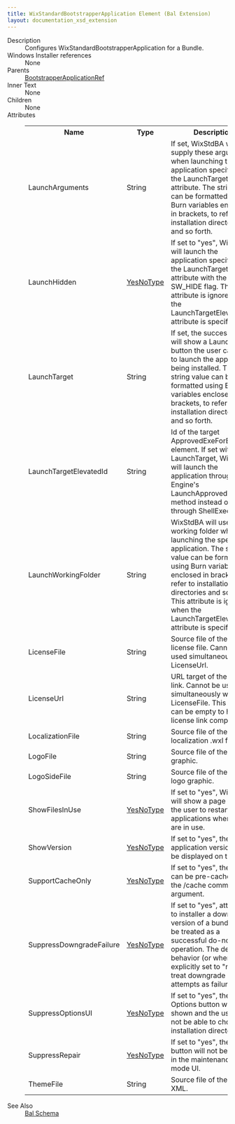 ```yaml
---
title: WixStandardBootstrapperApplication Element (Bal Extension)
layout: documentation_xsd_extension
---
```

<dl>
  <dt>Description</dt>
  <dd>                 Configures WixStandardBootstrapperApplication for a Bundle.             </dd>
  <dt>Windows Installer references</dt>
  <dd>None</dd>
  <dt>Parents</dt>
  <dd>
    <a href="../wix/bootstrapperapplicationref">BootstrapperApplicationRef</a>
  </dd>
  <dt>Inner Text</dt>
  <dd>None</dd>
  <dt>Children</dt>
  <dd>None</dd>
  <dt>Attributes</dt>
  <dd>
    <table cellspacing="0" cellpadding="0" class="schema">
      <tr>
        <th width="15%">Name</th>
        <th width="15%">Type</th>
        <th width="65%">Description</th>
        <th width="15%">Required</th>
      </tr>
      <tr>
        <td>LaunchArguments</td>
        <td>String</td>
        <td>                         If set, WixStdBA will supply these arguments when launching the application specified by the LaunchTarget attribute.                         The string value can be formatted using Burn variables enclosed in brackets,                         to refer to installation directories and so forth.                     </td>
        <td>&nbsp;</td>
      </tr>
      <tr>
        <td>LaunchHidden</td>
        <td><a href="../bal/simple_type_yesnotype">YesNoType</a></td>
        <td>                         If set to "yes", WixStdBA will launch the application specified by the LaunchTarget attribute with the SW_HIDE flag.                         This attribute is ignored when the LaunchTargetElevatedId attribute is specified.                     </td>
        <td>&nbsp;</td>
      </tr>
      <tr>
        <td>LaunchTarget</td>
        <td>String</td>
        <td>                         If set, the success page will show a Launch button the user can use to launch the application being installed.                         The string value can be formatted using Burn variables enclosed in brackets,                          to refer to installation directories and so forth.                     </td>
        <td>&nbsp;</td>
      </tr>
      <tr>
        <td>LaunchTargetElevatedId</td>
        <td>String</td>
        <td>                         Id of the target ApprovedExeForElevation element.                         If set with LaunchTarget, WixStdBA will launch the application through the Engine's LaunchApprovedExe method instead of through ShellExecute.                     </td>
        <td>&nbsp;</td>
      </tr>
      <tr>
        <td>LaunchWorkingFolder</td>
        <td>String</td>
        <td>                         WixStdBA will use this working folder when launching the specified application.                         The string value can be formatted using Burn variables enclosed in brackets,                         to refer to installation directories and so forth.                         This attribute is ignored when the LaunchTargetElevatedId attribute is specified.                     </td>
        <td>&nbsp;</td>
      </tr>
      <tr>
        <td>LicenseFile</td>
        <td>String</td>
        <td>Source file of the RTF license file. Cannot be used simultaneously with LicenseUrl.</td>
        <td>&nbsp;</td>
      </tr>
      <tr>
        <td>LicenseUrl</td>
        <td>String</td>
        <td>URL target of the license link. Cannot be used simultaneously with LicenseFile. This attribute can be empty to hide the license link completely.</td>
        <td>&nbsp;</td>
      </tr>
      <tr>
        <td>LocalizationFile</td>
        <td>String</td>
        <td>Source file of the theme localization .wxl file.</td>
        <td>&nbsp;</td>
      </tr>
      <tr>
        <td>LogoFile</td>
        <td>String</td>
        <td>Source file of the logo graphic.</td>
        <td>&nbsp;</td>
      </tr>
      <tr>
        <td>LogoSideFile</td>
        <td>String</td>
        <td>Source file of the side logo graphic.</td>
        <td>&nbsp;</td>
      </tr>
      <tr>
        <td>ShowFilesInUse</td>
        <td><a href="../bal/simple_type_yesnotype">YesNoType</a></td>
        <td>If set to "yes", WixStdBA will show a page allowing the user to restart applications when files are in use.</td>
        <td>&nbsp;</td>
      </tr>
      <tr>
        <td>ShowVersion</td>
        <td><a href="../bal/simple_type_yesnotype">YesNoType</a></td>
        <td>If set to "yes", the application version will be displayed on the UI.</td>
        <td>&nbsp;</td>
      </tr>
      <tr>
        <td>SupportCacheOnly</td>
        <td><a href="../bal/simple_type_yesnotype">YesNoType</a></td>
        <td>If set to "yes", the bundle can be pre-cached using the /cache command line argument.</td>
        <td>&nbsp;</td>
      </tr>
      <tr>
        <td>SuppressDowngradeFailure</td>
        <td><a href="../bal/simple_type_yesnotype">YesNoType</a></td>
        <td>If set to "yes", attempting to installer a downgraded version of a bundle will be treated as a successful do-nothing operation.                     The default behavior (or when explicitly set to "no") is to treat downgrade attempts as failures. </td>
        <td>&nbsp;</td>
      </tr>
      <tr>
        <td>SuppressOptionsUI</td>
        <td><a href="../bal/simple_type_yesnotype">YesNoType</a></td>
        <td>If set to "yes", the Options button will not be shown and the user will not be able to choose an installation directory.</td>
        <td>&nbsp;</td>
      </tr>
      <tr>
        <td>SuppressRepair</td>
        <td><a href="../bal/simple_type_yesnotype">YesNoType</a></td>
        <td>If set to "yes", the Repair button will not be shown in the maintenance-mode UI.</td>
        <td>&nbsp;</td>
      </tr>
      <tr>
        <td>ThemeFile</td>
        <td>String</td>
        <td>Source file of the theme XML.</td>
        <td>&nbsp;</td>
      </tr>
    </table>
  </dd>
  <dt>See Also</dt>
  <dd>
    <a href="../bal">Bal Schema</a>
  </dd>
</dl>
